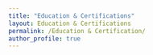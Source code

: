 ```yaml
---
title: "Education & Certifications"
layout: Education & Certifications
permalink: /Education & Certification/
author_profile: true
---
```


